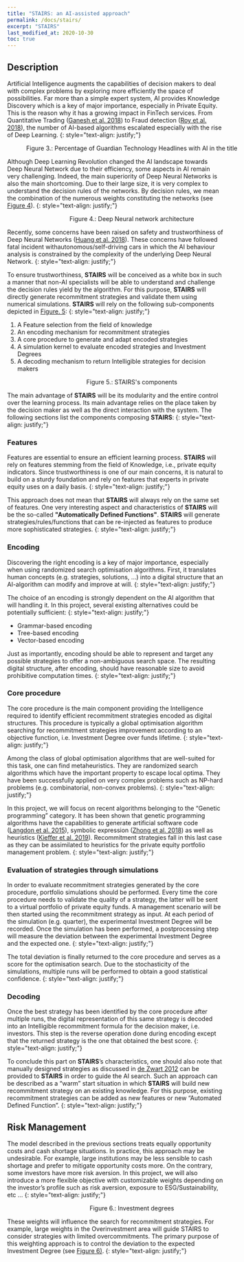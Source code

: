 ```yaml
---
title: "STAIRS: an AI-assisted approach"
permalink: /docs/stairs/
excerpt: "STAIRS"
last_modified_at: 2020-10-30
toc: true
---
```


## Description

Artificial Intelligence augments the capabilities of decision makers to deal with complex problems by exploring more efficiently the space of possibilities. Far more than a simple expert system, AI provides Knowledge Discovery which is a key of major importance, especially in Private Equity. This is the reason why it has a growing impact in FinTech services. From Quantitative Trading ([Ganesh et al. 2018](https://arxiv.org/abs/1809.01506)) to Fraud detection ([Roy et al. 2018](https://ieeexplore.ieee.org/document/8374722)), the number of AI-based algorithms escalated especially with the rise of Deep Learning.
{: style="text-align: justify;"}


<style>
figcaption {
    text-align:center;
}
</style>

<figure style="width: 500px" class="align-center">
  <a id="trend"><img src="/assets/images/AI.png" alt=""></a>
  <figcaption>Figure 3.: Percentage of Guardian Technology Headlines with AI in the title </figcaption>
</figure>

Although Deep Learning Revolution changed the AI landscape towards Deep Neural Network due to their efficiency, some aspects in AI remain very challenging. Indeed, the main superiority of Deep Neural Networks is also the main shortcoming. Due to their large size, it is very complex to understand the decision rules of the networks. By decision rules, we mean the combination of the numerous weights constituting the networks (see <a href="#trend">Figure 4</a>).
{: style="text-align: justify;"}


<figure style="width: 500px" class="align-center">
  <a id="trend"><img src="/assets/images/NN.png" alt=""></a>
  <figcaption>Figure 4.: Deep Neural network architecture </figcaption>
</figure>


Recently, some concerns have been raised on safety and trustworthiness of Deep Neural Networks ([Huang et al. 2018](https://doi.org/10.1016/j.cosrev.2020.100270)). These concerns have followed fatal incident withautonomous/self-driving cars in which the AI behaviour analysis is constrained by the complexity of the underlying Deep Neural Network.
{: style="text-align: justify;"}

To ensure trustworthiness, **STAIRS** will be conceived as a white box in such a manner that non-AI specialists will be able to understand and challenge the decision rules yield by the algorithm. For this purpose, **STAIRS** will directly generate recommitment strategies and validate them using numerical simulations. **STAIRS** will rely on the following sub-components depicted in <a href="#stairs"> Figure. 5</a>:
{: style="text-align: justify;"}


1. A Feature selection from the field of knowledge
2. An encoding mechanism for recommitment strategies
3. A core procedure to generate and adapt encoded strategies 
4. A simulation kernel to evaluate encoded strategies and Investment Degrees
5. A decoding mechanism to return Intelligible strategies for decision makers

<figure style="width: 500px" class="align-center">
  <a id="trend"><img src="/assets/images/stairs.png" alt=""></a>
  <figcaption>Figure 5.: STAIRS's components </figcaption>
</figure>

The main advantage of **STAIRS** will be its modularity and the entire control over the learning process. Its main advantage relies on the place taken by the decision maker as well as the direct interaction with the system. The following sections list the components composing **STAIRS**: 
{: style="text-align: justify;"}

### Features
Features are essential to ensure an efficient learning process. **STAIRS** will rely on features stemming from the field of Knowledge, i.e., private equity indicators. Since trustworthiness is one of our main concerns, it is natural to build on a sturdy foundation and rely on features that experts in private equity uses on a daily basis.
{: style="text-align: justify;"}

This approach does not mean that **STAIRS** will always rely on the same set of features. One very interesting aspect and characteristics of **STAIRS** will be the so-called **"Automatically Defined Functions"**. **STAIRS** will generate strategies/rules/functions that can be re-injected as features to produce more sophisticated strategies.
{: style="text-align: justify;"}

### Encoding

Discovering the right encoding is a key of major importance, especially when using randomized search optimisation algorithms. First, it translates human concepts (e.g. strategies, solutions, ...) into a digital structure that an AI-algorithm can modify and improve at will. 
{: style="text-align: justify;"}

The choice of an encoding is strongly dependent on the AI algorithm that will handling it. In this project, several existing alternatives could be potentially sufficient:
{: style="text-align: justify;"}

- Grammar-based encoding
- Tree-based encoding
- Vector-based encoding

Just as importantly, encoding should be able to represent and target any possible strategies to offer a non-ambiguous search space. The resulting digital structure, after encoding, should have reasonable size to avoid prohibitive computation times.
{: style="text-align: justify;"}

### Core procedure

The core procedure is the main component providing the Intelligence required to identify efficient recommitment strategies encoded as digital structures. This procedure is typically a global optimisation algorithm searching for recommitment strategies improvement according to an objective function, i.e. Investment Degree over funds lifetime.
{: style="text-align: justify;"}

Among the class of global optimisation algorithms that are well-suited for this task, one can find metaheuristics. They are randomized search algorithms which have the important property to escape local optima. They have been successfully applied on very complex problems such as NP-hard problems (e.g. combinatorial, non-convex problems).
{: style="text-align: justify;"}

In this project, we will focus on recent algorithms belonging to the “Genetic programming” category. It has been shown that genetic programming algorithms have the capabilities to generate artificial software code ([Langdon et al. 2015](https://doi.org/10.1109/TEVC.2013.2281544)), symbolic expression ([Zhong et al. 2018](https://doi.org/10.1109/TSMC.2018.2853719)) as well as heuristics ([Kieffer et al. 2019](https://doi.org/10.1109/TEVC.2019.2906581)). Recommitment strategies fall in this last case as they can be assimilated to heuristics for the private equity portfolio management problem.
{: style="text-align: justify;"}


### Evaluation of strategies through simulations

In order to evaluate recommitment strategies generated by the core procedure, portfolio simulations should be performed. Every time the core procedure needs to validate the quality of a strategy, the latter will be sent to a virtual portfolio of private equity funds. A management scenario will be then started using the recommitment strategy as input. At each period of the simulation (e.g. quarter), the experimental Investment Degree will be recorded. Once the simulation has been performed, a postprocessing step will measure the deviation between the experimental Investment Degree and the expected one. 
{: style="text-align: justify;"}


The total deviation is finally returned to the core procedure and serves as a score for the optimisation search. Due to the stochasticity of the simulations, multiple runs will be performed to obtain a good statistical confidence.
{: style="text-align: justify;"}

### Decoding

Once the best strategy has been identified by the core procedure after multiple runs, the digital representation of this same strategy is decoded into an Intelligible recommitment formula for the decision maker, i.e. investors. This step is the reverse operation done during encoding except that the returned strategy is the one that obtained the best score.
{: style="text-align: justify;"}

To conclude this part on **STAIRS**’s characteristics, one should also note that manually designed strategies as discussed in [de Zwart 2012](https://doi.org/10.2469/faj.v68.n3.1) can be provided to **STAIRS** in order to guide the AI search. Such an approach can be described as a “warm” start situation in which **STAIRS** will build new recommitment strategy on an existing knowledge. For this purpose, existing recommitment strategies can be added as new features or new “Automated Defined Function”.
{: style="text-align: justify;"}


## Risk Management

The model described in the previous sections treats equally opportunity costs and cash shortage situations. In practice, this approach may be undesirable. For example, large institutions may be less sensible to cash shortage and prefer to mitigate opportunity costs more. On the contrary, some investors have more risk aversion.
In this project, we will also introduce a more flexible objective with customizable weights depending on the investor’s profile such as risk aversion, exposure to ESG/Sustainability, etc …
{: style="text-align: justify;"}


<figure style="width: 500px" class="align-center">
  <a id="ID"><img src="/assets/images/ID.png" alt=""></a>
  <figcaption>Figure 6.: Investment degrees  </figcaption>
</figure>

These weights will influence the search for recommitment strategies. For example, large weights in the Overinvestment area will guide STAIRS to consider strategies with limited overcommitments. The primary purpose of this weighting approach is to control the deviation to the expected Investment Degree (see <a href="#ID">Figure 6)</a>.
{: style="text-align: justify;"}
